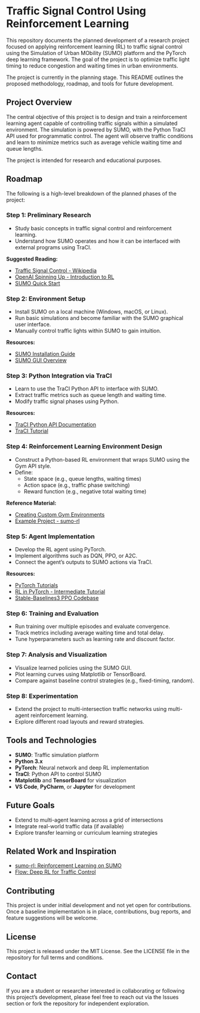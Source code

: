 # Traffic Signal Control Using Reinforcement Learning

This repository documents the planned development of a research project focused on applying reinforcement learning (RL) to traffic signal control using the Simulation of Urban MObility (SUMO) platform and the PyTorch deep learning framework. The goal of the project is to optimize traffic light timing to reduce congestion and waiting times in urban environments.

The project is currently in the planning stage. This README outlines the proposed methodology, roadmap, and tools for future development.

## Project Overview

The central objective of this project is to design and train a reinforcement learning agent capable of controlling traffic signals within a simulated environment. The simulation is powered by SUMO, with the Python TraCI API used for programmatic control. The agent will observe traffic conditions and learn to minimize metrics such as average vehicle waiting time and queue lengths.

The project is intended for research and educational purposes.

## Roadmap

The following is a high-level breakdown of the planned phases of the project:

### Step 1: Preliminary Research

- Study basic concepts in traffic signal control and reinforcement learning.
- Understand how SUMO operates and how it can be interfaced with external programs using TraCI.

**Suggested Reading:**
- [Traffic Signal Control - Wikipedia](https://en.wikipedia.org/wiki/Traffic-light_control_and_coordination)
- [OpenAI Spinning Up - Introduction to RL](https://spinningup.openai.com/en/latest/)
- [SUMO Quick Start](https://sumo.dlr.de/docs/Tutorials/Quick_Start.html)

### Step 2: Environment Setup

- Install SUMO on a local machine (Windows, macOS, or Linux).
- Run basic simulations and become familiar with the SUMO graphical user interface.
- Manually control traffic lights within SUMO to gain intuition.

**Resources:**
- [SUMO Installation Guide](https://sumo.dlr.de/docs/Installing.html)
- [SUMO GUI Overview](https://sumo.dlr.de/docs/SUMO-GUI.html)

### Step 3: Python Integration via TraCI

- Learn to use the TraCI Python API to interface with SUMO.
- Extract traffic metrics such as queue length and waiting time.
- Modify traffic signal phases using Python.

**Resources:**
- [TraCI Python API Documentation](https://sumo.dlr.de/docs/TraCI.html)
- [TraCI Tutorial](https://sumo.dlr.de/docs/Tutorials/TraCI.html)

### Step 4: Reinforcement Learning Environment Design

- Construct a Python-based RL environment that wraps SUMO using the Gym API style.
- Define:
  - State space (e.g., queue lengths, waiting times)
  - Action space (e.g., traffic phase switching)
  - Reward function (e.g., negative total waiting time)

**Reference Material:**
- [Creating Custom Gym Environments](https://www.gymlibrary.dev/content/environment_creation/)
- [Example Project - sumo-rl](https://github.com/LucasAlegre/sumo-rl)

### Step 5: Agent Implementation

- Develop the RL agent using PyTorch.
- Implement algorithms such as DQN, PPO, or A2C.
- Connect the agent’s outputs to SUMO actions via TraCI.

**Resources:**
- [PyTorch Tutorials](https://pytorch.org/tutorials/)
- [RL in PyTorch - Intermediate Tutorial](https://pytorch.org/tutorials/intermediate/reinforcement_q_learning.html)
- [Stable-Baselines3 PPO Codebase](https://github.com/DLR-RM/stable-baselines3)

### Step 6: Training and Evaluation

- Run training over multiple episodes and evaluate convergence.
- Track metrics including average waiting time and total delay.
- Tune hyperparameters such as learning rate and discount factor.

### Step 7: Analysis and Visualization

- Visualize learned policies using the SUMO GUI.
- Plot learning curves using Matplotlib or TensorBoard.
- Compare against baseline control strategies (e.g., fixed-timing, random).

### Step 8: Experimentation

- Extend the project to multi-intersection traffic networks using multi-agent reinforcement learning.
- Explore different road layouts and reward strategies.

## Tools and Technologies

- **SUMO**: Traffic simulation platform
- **Python 3.x**
- **PyTorch**: Neural network and deep RL implementation
- **TraCI**: Python API to control SUMO
- **Matplotlib** and **TensorBoard** for visualization
- **VS Code**, **PyCharm**, or **Jupyter** for development

## Future Goals

- Extend to multi-agent learning across a grid of intersections
- Integrate real-world traffic data (if available)
- Explore transfer learning or curriculum learning strategies

## Related Work and Inspiration

- [sumo-rl: Reinforcement Learning on SUMO](https://github.com/LucasAlegre/sumo-rl)
- [Flow: Deep RL for Traffic Control](https://flow-project.github.io/)

## Contributing

This project is under initial development and not yet open for contributions. Once a baseline implementation is in place, contributions, bug reports, and feature suggestions will be welcome.

## License

This project is released under the MIT License. See the LICENSE file in the repository for full terms and conditions.

## Contact

If you are a student or researcher interested in collaborating or following this project’s development, please feel free to reach out via the Issues section or fork the repository for independent exploration.
